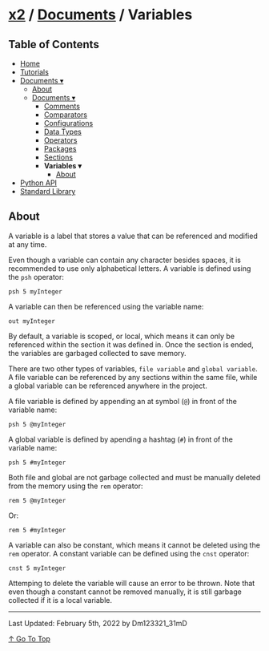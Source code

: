 # [x2](../../README.md) / [Documents](../documents.md) / Variables

## Table of Contents

- [Home](../../README.md)
- [Tutorials](../tutorials.md)
- [Documents ▾](../documents.md)
    - [About](../documents.md#about)
    - [Documents ▾](../documents.md#documents)
        - [Comments](./comments.md)
        - [Comparators](./comparators.md)
        - [Configurations](./configurations.md)
        - [Data Types](./dataTypes.md)
        - [Operators](./operators.md)
        - [Packages](./packages.md)
        - [Sections](./sections.md)
        - **Variables ▾**
            - [About](#about)
- [Python API](../pythonAPI.md)
- [Standard Library](../standardLibrary.md)

## About

A variable is a label that stores a value that can be referenced and modified at any time.

Even though a variable can contain any character besides spaces, it is recommended to use only alphabetical letters. A variable is defined using the `psh` operator:

```xt
psh 5 myInteger
```

A variable can then be referenced using the variable name:

```xt
out myInteger
```

By default, a variable is scoped, or local, which means it can only be referenced within the section it was defined in. Once the section is ended, the variables are garbaged collected to save memory.

There are two other types of variables, `file variable` and `global variable`. A file variable can be referenced by any sections within the same file, while a global variable can be referenced anywhere in the project.

A file variable is defined by appending an at symbol (`@`) in front of the variable name:

```xt
psh 5 @myInteger
```

A global variable is defined by apending a hashtag (`#`) in front of the variable name:

```xt
psh 5 #myInteger
```

Both file and global are not garbage collected and must be manually deleted from the memory using the `rem` operator:

```xt
rem 5 @myInteger
```

Or:

```xt
rem 5 #myInteger
```

A variable can also be constant, which means it cannot be deleted using the `rem` operator. A constant variable can be defined using the `cnst` operator:

```
cnst 5 myInteger
```

Attemping to delete the variable will cause an error to be thrown. Note that even though a constant cannot be removed manually, it is still garbage collected if it is a local variable.

---

Last Updated: February 5th, 2022 by Dm123321_31mD

[↑ Go To Top](#x2--documents--variables)
